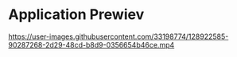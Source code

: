 # Application Prewiev

https://user-images.githubusercontent.com/33198774/128922585-90287268-2d29-48cd-b8d9-0356654b46ce.mp4

